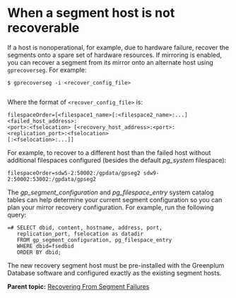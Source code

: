 # When a segment host is not recoverable 

If a host is nonoperational, for example, due to hardware failure, recover the segments onto a spare set of hardware resources. If mirroring is enabled, you can recover a segment from its mirror onto an alternate host using `gprecoverseg`. For example:

```
$ gprecoverseg -i <recover_config_file>
      
```

Where the format of `<recover_config_file>` is:

```
filespaceOrder=[<filespace1_name>[:<filespace2_name>:...]<failed_host_address>:
<port>:<fselocation> [<recovery_host_address>:<port>:<replication_port>:<fselocation>
[:<fselocation>:...]]
```

For example, to recover to a different host than the failed host without additional filespaces configured \(besides the default *pg\_system* filespace\):

```
filespaceOrder=sdw5-2:50002:/gpdata/gpseg2 sdw9-2:50002:53002:/gpdata/gpseg2
```

The *gp\_segment\_configuration* and *pg\_filespace\_entry* system catalog tables can help determine your current segment configuration so you can plan your mirror recovery configuration. For example, run the following query:

```
=# SELECT dbid, content, hostname, address, port, 
   replication_port, fselocation as datadir 
   FROM gp_segment_configuration, pg_filespace_entry 
   WHERE dbid=fsedbid 
   ORDER BY dbid;
```

The new recovery segment host must be pre-installed with the Greenplum Database software and configured exactly as the existing segment hosts.

**Parent topic:** [Recovering From Segment Failures](../../highavail/topics/g-recovering-from-segment-failures.html)

